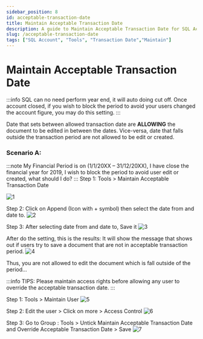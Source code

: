 ```yaml
---
sidebar_position: 8
id: acceptable-transaction-date
title: Maintain Acceptable Transaction Date
description: A guide to Maintain Acceptable Transaction Date for SQL Account
slug: /acceptable-transaction-date
tags: ["SQL Account", "Tools", "Transaction Date","Maintain"]
---
```


# Maintain Acceptable Transaction Date
:::info
SQL can no need perform year end, it will auto doing cut off. Once account closed, if you wish to
block the period to avoid your users changed the account figure, you may do this setting.
:::

Date that sets between allowed transaction date are **ALLOWING** the document to be edited in
between the dates. Vice-versa, date that falls outside the transaction period are not allowed to be
edit or created.


### Scenario A:
:::note
My Financial Period is on (1/1/20XX – 31/12/20XX), I have close the financial year for 2019, I wish to
block the period to avoid user edit or created, what should I do?
:::
Step 1: Tools > Maintain Acceptable Transaction Date

![1](/img/tools/acceptable-transaction-date/1.png)

Step 2: Click on Append (Icon with + symbol) then select the date from and date to.
![2](/img/tools/acceptable-transaction-date/2.png)

Step 3: After selecting date from and date to, Save it
![3](/img/tools/acceptable-transaction-date/3.png)

After do the setting, this is the results: It will show the message that shows out if users try to save a
document that are not in acceptable transaction period.
![4](/img/tools/acceptable-transaction-date/4.png)

Thus, you are not allowed to edit the document which is fall outside of the period…

:::info
TIPS: Please maintain access rights before allowing any user to override the acceptable transaction
date.
:::

Step 1: Tools > Maintain User
![5](/img/tools/acceptable-transaction-date/5.png)

Step 2: Edit the user > Click on more > Access Control
![6](/img/tools/acceptable-transaction-date/6.png)

Step 3: Go to Group : Tools > Untick Maintain Acceptable Transaction Date and Override
Acceptable Transaction Date > Save
![7](/img/tools/acceptable-transaction-date/7.png)

